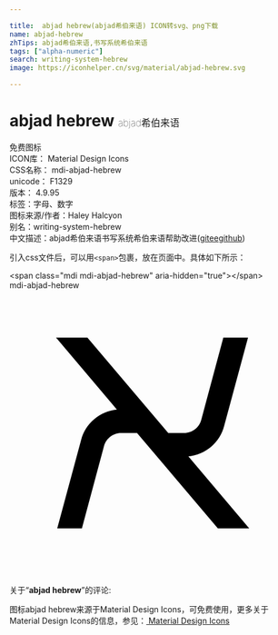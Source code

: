 ```yaml
---

title:  abjad hebrew(abjad希伯来语) ICON转svg、png下载
name: abjad-hebrew
zhTips: abjad希伯来语,书写系统希伯来语
tags: ["alpha-numeric"]
search: writing-system-hebrew
image: https://iconhelper.cn/svg/material/abjad-hebrew.svg

---
```


# abjad hebrew  <small style="font-size: 60%;font-weight: 100">abjad希伯来语</small>


<div class="detail-page">
<p>
<span><span class="badge-success badge">免费图标</span> </span>
<br/>
<span>
ICON库：
<span class="badge-secondary badge">Material Design Icons</span> 
</span>
<br/>
<span>
CSS名称：
<span class="badge-secondary badge">mdi-abjad-hebrew</span> 
</span>
<br/>
<span>
unicode：
<span class="badge-secondary badge">F1329</span> 
<copy-btn content='F1329' btn-title=""></copy-btn>
<copy-btn :content='String.fromCodePoint(parseInt("F1329", 16))' btn-title="复制U"></copy-btn>
</span>
<br/>
<span>
版本：
<span class="badge-secondary badge">4.9.95</span> 
</span><br/><span>标签：<span class="badge-light badge"><router-link to="/tags/alpha-numeric.html">字母、数字</router-link></span></span>
<br/>
<span>图标来源/作者：<span class="badge-light badge">Haley Halcyon</span></span> 
<br/>
<span>别名：<span class="badge-light badge">writing-system-hebrew</span></span><br/><span class="zh-detail">中文描述：<span class="badge-primary badge">abjad希伯来语</span><span class="badge-primary badge">书写系统希伯来语</span><span class="help-link"><span>帮助改进</span>(<a href="https://gitee.com/liuwave/icon-helper/edit/master/json/material/abjad-hebrew.json" target="_blank" rel="noopener noreferrer">gitee</a><a href="https://github.com/liuwave/icon-helper/edit/master/json/material/abjad-hebrew.json" target="_blank" rel="noopener noreferrer">github</a></span>)</span><br/>
</p>
</div>
<div class="alert alert-dark">
  <i class="mdi mdi-abjad-hebrew mdi-48px"></i>
  <i class="mdi mdi-abjad-hebrew mdi-36px"></i>
  <i class="mdi mdi-abjad-hebrew mdi-24px"></i>
  <i class="mdi mdi-abjad-hebrew mdi-18px"></i>
</div>
<div>
  <p>引入css文件后，可以用<code>&lt;span&gt;</code>包裹，放在页面中。具体如下所示：    
  </p>
  <div class="alert alert-primary" style="font-size: 14px">
    &lt;span class="mdi mdi-abjad-hebrew" aria-hidden="true"&gt;&lt;/span&gt;
    <copy-btn content='<span class="mdi mdi-abjad-hebrew" aria-hidden="true"></span>'></copy-btn>
  </div>
  <div class="alert alert-secondary">
    <i class="mdi mdi-abjad-hebrew"
    style="font-size: 24px"
    aria-hidden="true"></i> mdi-abjad-hebrew
    <copy-btn content="mdi-abjad-hebrew" btn-title="复制图标名称"></copy-btn>
  </div>
</div>
<div id="svg" class="svg-wrap">
<svg xmlns="http://www.w3.org/2000/svg" viewBox="0 0 24 24"><path d="M3.9 4L9 10.03C7.58 10.17 6.36 11.18 6 12.59L4 20H6.07L7.92 13.11C8.09 12.46 8.69 12 9.36 12H10.69L17.47 20H20.1L15 13.97C16.42 13.83 17.64 12.82 18 11.41L20 4H17.93L16.08 10.89C15.91 11.54 15.31 12 14.64 12H13.31L6.53 4Z" /></svg>
</div>
<detail full-name='mdi-abjad-hebrew'></detail>
<div class="icon-detail__container">
<p>关于“<b>abjad hebrew</b>”的评论:</p>
</div>
<Vssue title="关于“abjad hebrew”的评论" />    
<div><p>图标abjad hebrew来源于Material Design Icons，可免费使用，更多关于 Material Design Icons的信息，参见：<a target="_blank" href="https://iconhelper.cn/material.html"> Material Design Icons</a>
</p></div>
